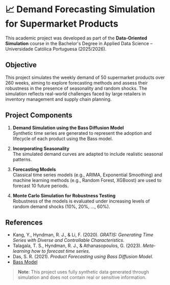 # 📈 Demand Forecasting Simulation for Supermarket Products

This academic project was developed as part of the **Data-Oriented Simulation** course in the Bachelor's Degree in Applied Data Science – Universidade Católica Portuguesa (2025/2026).

## Objective

This project simulates the weekly demand of 50 supermarket products over 260 weeks, aiming to explore forecasting methods and assess their robustness in the presence of seasonality and random shocks. The simulation reflects real-world challenges faced by large retailers in inventory management and supply chain planning.

## Project Components

1. **Demand Simulation using the Bass Diffusion Model**  
   Synthetic time series are generated to represent the adoption and lifecycle of each product using the Bass model.

2. **Incorporating Seasonality**  
   The simulated demand curves are adapted to include realistic seasonal patterns.

3. **Forecasting Models**  
   Classical time series models (e.g., ARIMA, Exponential Smoothing) and machine learning methods (e.g., Random Forest, XGBoost) are used to forecast 10 future periods.

4. **Monte Carlo Simulation for Robustness Testing**  
   Robustness of the models is evaluated under increasing levels of random demand shocks (10%, 20%, ..., 60%).

## References

- Kang, Y., Hyndman, R. J., & Li, F. (2020). *GRATIS: Generating Time Series with Diverse and Controllable Characteristics*.
- Talagala, T. S., Hyndman, R. J., & Athanasopoulos, G. (2023). *Meta-learning how to forecast time series*.
- Das, S. R. (2021). *Product Forecasting using Bass Diffusion Model*.  
- [Bass Model](https://srdas.github.io/MLBook/productForecastingBassModel.html)

> **Note**: This project uses fully synthetic data generated through simulation and does not contain real or sensitive information.
